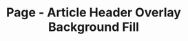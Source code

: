 ---
layout: article
title: Page - Article Header Overlay Background Fill
tags: Template
article_header:
  type: overlay
  theme: dark
  background_color: '#123'
  background_image: false
cover: /assets/images/axure/page-article-header-overlay-background-fill.jpg
---
